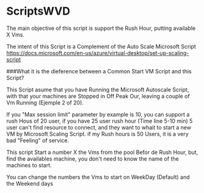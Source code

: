 # ScriptsWVD

The main objective of this script is support the Rush Hour, putting available X Vms.

The intent of this Script is a Complement of the Auto Scale Microsoft Script https://docs.microsoft.com/en-us/azure/virtual-desktop/set-up-scaling-script

###What it is the dieference between a Common Start VM Script and this Script? 

This Script asume that you have Running the Microsoft Autoscale Script, with that your machines are Stopped in Off Peak Our, leaving a couple of Vm Running (Ejemple 2 of 20).

If you "Max session limit" parameter by example is 10, you can support a rush Hous of 20 user, if you have 25 user rush hour (Time line 5-10 min) 5 user can't find resource to connect, and they want to whait to start a new VM by Microsoft Scaling Script. if my Rush hours is 50 Users, it is a very bad "Feeling" of service.

This script Start a number X the Vms from the pool Befor de Rush Hour, but, find the availables machine, you don't need to know the name of the machines to start.

You can change the numbers the Vms to start on WeekDay (Default) and the Weekend days


